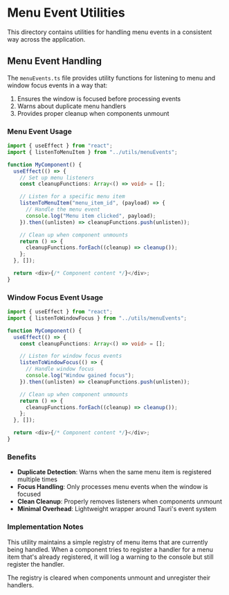 # Menu Event Utilities

This directory contains utilities for handling menu events in a consistent way across the application.

## Menu Event Handling

The `menuEvents.ts` file provides utility functions for listening to menu and window focus events in a way that:

1. Ensures the window is focused before processing events
2. Warns about duplicate menu handlers
3. Provides proper cleanup when components unmount

### Menu Event Usage

```typescript
import { useEffect } from "react";
import { listenToMenuItem } from "../utils/menuEvents";

function MyComponent() {
  useEffect(() => {
    // Set up menu listeners
    const cleanupFunctions: Array<() => void> = [];

    // Listen for a specific menu item
    listenToMenuItem("menu_item_id", (payload) => {
      // Handle the menu event
      console.log("Menu item clicked", payload);
    }).then((unlisten) => cleanupFunctions.push(unlisten));

    // Clean up when component unmounts
    return () => {
      cleanupFunctions.forEach((cleanup) => cleanup());
    };
  }, []);

  return <div>{/* Component content */}</div>;
}
```

### Window Focus Event Usage

```typescript
import { useEffect } from "react";
import { listenToWindowFocus } from "../utils/menuEvents";

function MyComponent() {
  useEffect(() => {
    const cleanupFunctions: Array<() => void> = [];

    // Listen for window focus events
    listenToWindowFocus(() => {
      // Handle window focus
      console.log("Window gained focus");
    }).then((unlisten) => cleanupFunctions.push(unlisten));

    // Clean up when component unmounts
    return () => {
      cleanupFunctions.forEach((cleanup) => cleanup());
    };
  }, []);

  return <div>{/* Component content */}</div>;
}
```

### Benefits

- **Duplicate Detection**: Warns when the same menu item is registered multiple times
- **Focus Handling**: Only processes menu events when the window is focused
- **Clean Cleanup**: Properly removes listeners when components unmount
- **Minimal Overhead**: Lightweight wrapper around Tauri's event system

### Implementation Notes

This utility maintains a simple registry of menu items that are currently being handled. When a component tries to register a handler for a menu item that's already registered, it will log a warning to the console but still register the handler.

The registry is cleared when components unmount and unregister their handlers.
